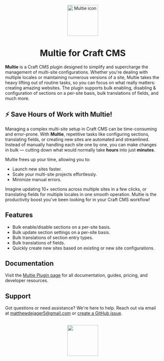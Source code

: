 <p align="center"><img src="src/icon-mask.svg" width="100" height="100" alt="Multie icon"></p>
<h1 align="center">Multie for Craft CMS</h1>

**Multie** is a Craft CMS plugin designed to simplify and supercharge the management of multi-site configurations. Whether you're dealing with multiple locales or maintaining numerous versions of a site, Multie takes the heavy lifting out of routine tasks, so you can focus on what really matters: creating amazing websites. The plugin supports bulk enabling, disabling & configuration of sections on a per-site basis, bulk translations of fields, and much more.

## ⚡ Save Hours of Work with Multie!
Managing a complex multi-site setup in Craft CMS can be time-consuming and error-prone. With **Multie**, repetitive tasks like configuring sections, translating fields, or creating new sites are automated and streamlined. Instead of manually handling each site one by one, you can make changes in bulk — cutting down what would normally take **hours** into just **minutes**.

Multie frees up your time, allowing you to:
- Launch new sites faster.
- Scale your multi-site projects effortlessly.
- Minimize manual errors.

Imagine updating 10+ sections across multiple sites in a few clicks, or translating fields for multiple locales in one smooth operation. Multie is the productivity boost you've been looking for in your Craft CMS workflow!

## Features
- Bulk enable/disable sections on a per-site basis.
- Bulk update section settings on a per-site basis.
- Bulk translations of section entry types.
- Bulk translations of fields.
- Quickly create new sites based on existing or new site configurations.

## Documentation
Visit the [Multie Plugin page](https://plugins.craftcms.com/multie) for all documentation, guides, pricing, and developer resources.

## Support
Got questions or need assistance? We're here to help. Reach out via email at matthewdejager5@gmail.com or [create a GitHub issue](https://github.com/MattDeJager/Craft-Multie/issues).

<h2></h2>

<p align="center"><img width="100" src="src/boost.svg"></p>
